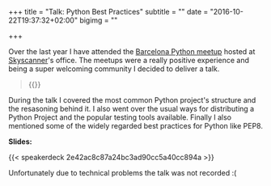 +++
title = "Talk: Python Best Practices"
subtitle = ""
date = "2016-10-22T19:37:32+02:00"
bigimg = ""

+++

Over the last year I have attended the [Barcelona Python meetup](https://www.meetup.com/python-185/) hosted at [Skyscanner](http://skyscanner.net)'s office.
The meetups were a really positive experience and being a super welcoming community I decided to deliver a talk.
<!--more-->

<blockquote class="twitter-tweet tw-align-center">{{<tweet 789159836730679296>}}</blockquote>

During the talk I covered the most common Python project's structure and the resasoning behind it. I also went over the usual ways for distributing a Python Project and the popular testing tools available. Finally I also mentioned some of the widely regarded best practices for Python like PEP8.

**Slides:**

{{< speakerdeck 2e42ac8c87a24bc3ad90cc5a40cc894a >}}

Unfortunately due to technical problems the talk was not recorded :(
